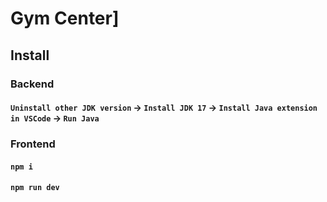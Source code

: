 # Gym Center]
## Install
### Backend 
#### `Uninstall other JDK version` ->  `Install JDK 17` -> `Install Java extension in VSCode` -> `Run Java`
### Frontend
#### `npm i`
#### `npm run dev`
